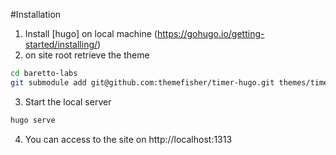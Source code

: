 #Installation

1) Install [hugo] on local machine (https://gohugo.io/getting-started/installing/)
2) on site root retrieve the theme
```bash
cd baretto-labs
git submodule add git@github.com:themefisher/timer-hugo.git themes/timer
```
3) Start the local server
```bash
hugo serve
```
4) You can access to the site on http://localhost:1313
